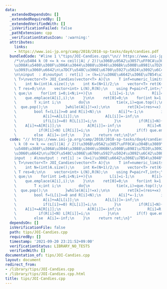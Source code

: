 ```yaml
---
data:
  _extendedDependsOn: []
  _extendedRequiredBy: []
  _extendedVerifiedWith: []
  _isVerificationFailed: false
  _pathExtension: cpp
  _verificationStatusIcon: ':warning:'
  attributes:
    links:
    - https://www.ioi-jp.org/camp/2018/2018-sp-tasks/day4/candies.pdf
  bundledCode: "#line 1 \"tips/JOI-Candies.cpp\"\n// https://www.ioi-jp.org/camp/2018/2018-sp-tasks/day4/candies.pdf\n\
    /*\n\u5404 k (0 <= k <= ceil(|A| / 2))\u306B\u95A2\u3057\uFF0CA\u304B\u3089\u96A3\
    \u308A\u5408\u308F\u306A\u3044\u3088\u3046\u306Bk\u500B\u8981\u7D20\u3092\u9078\
    \u3093\u3060\u6642\n\u7DCF\u548C\u306E\u6700\u5927\u5024\u3092\u6C42\u3081\u308B\
    \n\ninput  : A\noutput : ret[i] := (k=i)\u306E\u6642\u306E\u7B54\u3048\n*/\ntemplate<typename\
    \ T>\nvector<T> JOI_Candies(vector<T> A){\n    T inf=numeric_limits<T>::max()/4;\n\
    \    int N=(int)A.size();\n    int K=(N+1)/2;\n    vector<T> ret(K+1,0);\n   \
    \ T res=0;\n\n    vector<int> L(N),R(N);\n    using P=pair<T,int>;\n    priority_queue<P>\
    \ que;\n    for(int i=0;i<N;i++){\n        L[i]=i-1;\n        R[i]=i+1;\n    \
    \    que.emplace(A[i],i);\n    }\n\n    ret[0]=0;\n    for(int k=1;k<=K;k++){\n\
    \        T x;int i;\n        do{\n            tie(x,i)=que.top();\n          \
    \  que.pop();\n        }while(A[i]!=x);\n\n        ret[k]=(res+=x);\n        \n\
    \        bool f=(L[i]>=0 and R[i]<N);\n        A[i]*=-1;\n        if(L[i]>=0){\n\
    \            A[i]+=A[L[i]];\n            A[L[i]]=-inf;\n            L[i]=L[L[i]];\n\
    \            if(L[i]>=0) R[L[i]]=i;\n        }\n        if(R[i]<N){\n        \
    \    A[i]+=A[R[i]];\n            A[R[i]]=-inf;\n            R[i]=R[R[i]];\n  \
    \          if(R[i]<N) L[R[i]]=i;\n        }\n\n        if(f) que.emplace(A[i],i);\n\
    \        else  A[i]=-inf;\n    }\n    return ret;\n}\n"
  code: "// https://www.ioi-jp.org/camp/2018/2018-sp-tasks/day4/candies.pdf\n/*\n\u5404\
    \ k (0 <= k <= ceil(|A| / 2))\u306B\u95A2\u3057\uFF0CA\u304B\u3089\u96A3\u308A\
    \u5408\u308F\u306A\u3044\u3088\u3046\u306Bk\u500B\u8981\u7D20\u3092\u9078\u3093\
    \u3060\u6642\n\u7DCF\u548C\u306E\u6700\u5927\u5024\u3092\u6C42\u3081\u308B\n\n\
    input  : A\noutput : ret[i] := (k=i)\u306E\u6642\u306E\u7B54\u3048\n*/\ntemplate<typename\
    \ T>\nvector<T> JOI_Candies(vector<T> A){\n    T inf=numeric_limits<T>::max()/4;\n\
    \    int N=(int)A.size();\n    int K=(N+1)/2;\n    vector<T> ret(K+1,0);\n   \
    \ T res=0;\n\n    vector<int> L(N),R(N);\n    using P=pair<T,int>;\n    priority_queue<P>\
    \ que;\n    for(int i=0;i<N;i++){\n        L[i]=i-1;\n        R[i]=i+1;\n    \
    \    que.emplace(A[i],i);\n    }\n\n    ret[0]=0;\n    for(int k=1;k<=K;k++){\n\
    \        T x;int i;\n        do{\n            tie(x,i)=que.top();\n          \
    \  que.pop();\n        }while(A[i]!=x);\n\n        ret[k]=(res+=x);\n        \n\
    \        bool f=(L[i]>=0 and R[i]<N);\n        A[i]*=-1;\n        if(L[i]>=0){\n\
    \            A[i]+=A[L[i]];\n            A[L[i]]=-inf;\n            L[i]=L[L[i]];\n\
    \            if(L[i]>=0) R[L[i]]=i;\n        }\n        if(R[i]<N){\n        \
    \    A[i]+=A[R[i]];\n            A[R[i]]=-inf;\n            R[i]=R[R[i]];\n  \
    \          if(R[i]<N) L[R[i]]=i;\n        }\n\n        if(f) que.emplace(A[i],i);\n\
    \        else  A[i]=-inf;\n    }\n    return ret;\n}"
  dependsOn: []
  isVerificationFile: false
  path: tips/JOI-Candies.cpp
  requiredBy: []
  timestamp: '2021-09-20 23:21:52+09:00'
  verificationStatus: LIBRARY_NO_TESTS
  verifiedWith: []
documentation_of: tips/JOI-Candies.cpp
layout: document
redirect_from:
- /library/tips/JOI-Candies.cpp
- /library/tips/JOI-Candies.cpp.html
title: tips/JOI-Candies.cpp
---
```

